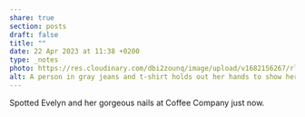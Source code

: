 ```yaml
---
share: true
section: posts
draft: false
title: ""
date: 22 Apr 2023 at 11:38 +0200
type: _notes
photo: https://res.cloudinary.com/dbi2zounq/image/upload/v1682156267/rl86k0bvwg0knaadh0ho.jpg
alt: A person in gray jeans and t-shirt holds out her hands to show her royal blue nails.
---
```



Spotted Evelyn and her gorgeous nails at Coffee Company just now.
